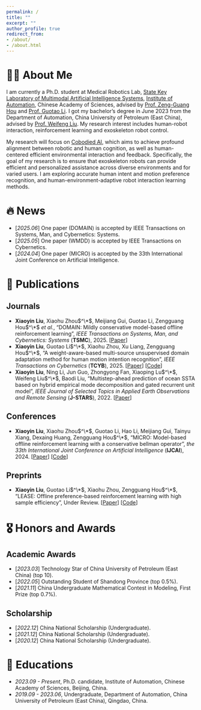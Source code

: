 ```yaml
---
permalink: /
title: ""
excerpt: ""
author_profile: true
redirect_from: 
- /about/
- /about.html
---
```

<span class='anchor' id='about-me'></span>

# 👨‍🎓 About Me

I am currently a Ph.D. student at Medical Robotics Lab, [State Key Laboratory of Multimodal Artificial Intelligence Systems](https://mais.ia.ac.cn/), [Institute of Automation](https://ia.cas.cn/), Chinese Academy of Sciences, advised by [Prof. Zeng-Guang Hou](https://people.ucas.ac.cn/~houzengguang) and [Prof. Guotao Li](https://ia.cas.cn/rcdw/fyjy/202409/t20240913_7362784.html). I got my bachelor’s degree in June 2023 from the Department of Automation, China University of Petroleum (East China), advised by [Prof. Weifeng Liu](https://www.scholat.com/liuweifeng). My research interest includes human-robot interaction, reinforcement learning and exoskeleton robot control.

My research will focus on [Cobodied AI](http://scis.scichina.com/cn/2025/SSI-2024-0219.pdf), which aims to achieve profound alignment between robotic and human cognition, as well as human-centered efficient environmental interaction and feedback. Specifically, the goal of my research is to ensure that exoskeleton robots can provide efficient and personalized assistance across diverse environments and for varied users. I am exploring accurate human intent and motion preference recognition, and human-environment-adaptive robot interaction learning methods.
# 🔥 News
- [*2025.06*] One paper (DOMAIN) is accepted by IEEE Transactions on Systems, Man, and Cybernetics: Systems.
- [*2025.05*] One paper (WMDD) is accepted by IEEE Transactions on Cybernetics.
- [*2024.04*] One paper (MICRO) is accepted by the 33th International Joint Conference on Artificial Intelligence.

# 📝 Publications 
## Journals
- **Xiaoyin Liu**, Xiaohu Zhou$^\*$, Meijiang Gui, Guotao Li, Zengguang Hou$^\*$ *et al.*, “DOMAIN: Mildly conservative model-based offline reinforcement learning”, *IEEE Transactions on Systems, Man, and Cybernetics: Systems* (**TSMC**), 2025. [[Paper](https://arxiv.org/abs/2309.08925)]
- **Xiaoyin Liu**, Guotao Li$^\*$, Xiaohu Zhou, Xu Liang, Zengguang Hou$^\*$, “A weight-aware-based multi-source unsupervised domain adaptation method for human motion intention recognition”, *IEEE Transactions on Cybernetics* (**TCYB**), 2025. [[Paper](https://arxiv.org/abs/2404.15366)] [[Code](https://github.com/xiaoyinliu0714/WMDD)]
- **Xiaoyin Liu**, Ning Li, Jun Guo, Zhongyong Fan, Xiaoping Lu$^\*$, Weifeng Liu$^\*$, Baodi Liu, “Multistep-ahead prediction of ocean SSTA based on hybrid empirical mode decomposition and gated recurrent unit model”, *IEEE Journal of Selected Topics in Applied Earth Observations and Remote Sensing* (**J-STARS**), 2022. [[Paper](https://ieeexplore.ieee.org/abstract/document/9866103)]

## Conferences
- **Xiaoyin Liu**, Xiaohu Zhou$^\*$, Guotao Li, Hao Li, Meijiang Gui, Tainyu Xiang, Dexaing Huang, Zengguang Hou$^\*$, “MICRO: Model-based offline reinforcement learning with a conservative bellman operator”, *the 33th International Joint Conference on Artificial Intelligence* (**IJCAI**), 2024. [[Paper](https://arxiv.org/abs/2312.03991)] [[Code](https://github.com/xiaoyinliu0714/MICRO)]

## Preprints
- **Xiaoyin Liu**, Guotao Li$^\*$, Xiaohu Zhou, Zengguang Hou$^\*$, “LEASE: Offline preference-based reinforcement learning with high sample efficiency”, Under Review. [[Paper](https://arxiv.org/abs/2412.21001)] [[Code](https://github.com/xiaoyinliu0714/LEASE)]

# 🎖 Honors and Awards
## Academic Awards
- [*2023.03*] Technology Star of China University of Petroleum (East China) (top 10).
- [*2022.05*] Outstanding Student of Shandong Province (top 0.5%).
- [*2021.11*] China Undergraduate Mathematical Contest in Modeling, First Prize (top 0.7%).

## Scholarship
- [*2022.12*] China National Scholarship (Undergraduate).
- [*2021.12*] China National Scholarship (Undergraduate).
- [*2020.12*] China National Scholarship (Undergraduate).

# 📖 Educations
- *2023.09 - Present*, Ph.D. candidate, Institute of Automation, Chinese Academy of Sciences, Beijing, China.
- *2019.09 - 2023.06*, Undergraduate, Department of Automation, China University of Petroleum (East China), Qingdao, China. 

